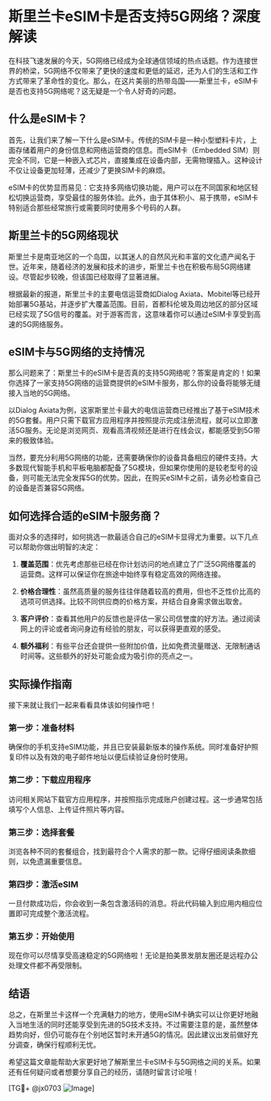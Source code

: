 # 斯里兰卡eSIM卡是否支持5G网络？深度解读

在科技飞速发展的今天，5G网络已经成为全球通信领域的热点话题。作为连接世界的桥梁，5G网络不仅带来了更快的速度和更低的延迟，还为人们的生活和工作方式带来了革命性的变化。那么，在这片美丽的热带岛国——斯里兰卡，eSIM卡是否也支持5G网络呢？这无疑是一个令人好奇的问题。

## 什么是eSIM卡？

首先，让我们来了解一下什么是eSIM卡。传统的SIM卡是一种小型塑料卡片，上面存储着用户的身份信息和网络运营商的信息。而eSIM卡（Embedded SIM）则完全不同，它是一种嵌入式芯片，直接集成在设备内部，无需物理插入。这种设计不仅让设备更加轻薄，还减少了更换SIM卡的麻烦。

eSIM卡的优势显而易见：它支持多网络切换功能，用户可以在不同国家和地区轻松切换运营商，享受最佳的服务体验。此外，由于其体积小、易于携带，eSIM卡特别适合那些经常旅行或需要同时使用多个号码的人群。

## 斯里兰卡的5G网络现状

斯里兰卡是南亚地区的一个岛国，以其迷人的自然风光和丰富的文化遗产闻名于世。近年来，随着经济的发展和技术的进步，斯里兰卡也在积极布局5G网络建设。尽管起步较晚，但该国已经取得了显著进展。

根据最新的报道，斯里兰卡的主要电信运营商如Dialog Axiata、Mobitel等已经开始部署5G基站，并逐步扩大覆盖范围。目前，首都科伦坡及周边地区的部分区域已经实现了5G信号的覆盖。对于游客而言，这意味着你可以通过eSIM卡享受到高速的5G网络服务。

## eSIM卡与5G网络的支持情况

那么问题来了：斯里兰卡的eSIM卡是否真的支持5G网络呢？答案是肯定的！如果你选择了一家支持5G网络的运营商提供的eSIM卡服务，那么你的设备将能够无缝接入当地的5G网络。

以Dialog Axiata为例，这家斯里兰卡最大的电信运营商已经推出了基于eSIM技术的5G套餐。用户只需下载官方应用程序并按照提示完成注册流程，就可以立即激活5G服务。无论是浏览网页、观看高清视频还是进行在线会议，都能感受到5G带来的极致体验。

当然，要充分利用5G网络的功能，还需要确保你的设备具备相应的硬件支持。大多数现代智能手机和平板电脑都配备了5G模块，但如果你使用的是较老型号的设备，则可能无法完全发挥5G的优势。因此，在购买eSIM卡之前，请务必检查自己的设备是否兼容5G网络。

## 如何选择合适的eSIM卡服务商？

面对众多的选择时，如何挑选一款最适合自己的eSIM卡显得尤为重要。以下几点可以帮助你做出明智的决定：

1. **覆盖范围**：优先考虑那些已经在你计划访问的地点建立了广泛5G网络覆盖的运营商。这样可以保证你在旅途中始终享有稳定高效的网络连接。
   
2. **价格合理性**：虽然高质量的服务往往伴随着较高的费用，但也不乏性价比高的选项可供选择。比较不同供应商的价格方案，并结合自身需求做出取舍。

3. **客户评价**：查看其他用户的反馈也是评估一家公司信誉度的好方法。通过阅读网上的评论或者询问身边有经验的朋友，可以获得更直观的感受。

4. **额外福利**：有些平台还会提供一些附加价值，比如免费流量赠送、无限制通话时间等。这些额外的好处可能会成为吸引你的亮点之一。

## 实际操作指南

接下来就让我们一起来看看具体该如何操作吧！

### 第一步：准备材料
确保你的手机支持eSIM功能，并且已安装最新版本的操作系统。同时准备好护照复印件以及有效的电子邮件地址以便后续验证身份时使用。

### 第二步：下载应用程序
访问相关网站下载官方应用程序，并按照指示完成账户创建过程。这一步通常包括填写个人信息、上传证件照片等内容。

### 第三步：选择套餐
浏览各种不同的套餐组合，找到最符合个人需求的那一款。记得仔细阅读条款细则，以免遗漏重要信息。

### 第四步：激活eSIM
一旦付款成功后，你会收到一条包含激活码的消息。将此代码输入到应用内相应位置即可完成整个激活流程。

### 第五步：开始使用
现在你可以尽情享受高速稳定的5G网络啦！无论是拍美景发朋友圈还是远程办公处理文件都不再受限制。

## 结语

总之，在斯里兰卡这样一个充满魅力的地方，使用eSIM卡确实可以让你更好地融入当地生活的同时还能享受到先进的5G技术支持。不过需要注意的是，虽然整体趋势向好，但仍可能存在个别地区暂时未开通5G的情况。因此建议出发前做好充分调查，确保行程顺利无忧。

希望这篇文章能帮助大家更好地了解斯里兰卡eSIM卡与5G网络之间的关系。如果还有任何疑问或者想要分享自己的经历，请随时留言讨论哦！

[TG💪+ @jx0703 ![Image](https://github.com/user-attachments/assets/dbca1d08-cadb-493c-b0ec-ad6f7a83f270)]